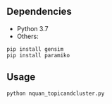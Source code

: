 ## Dependencies

* Python 3.7
* Others:
```
pip install gensim
pip install paramiko
```

## Usage

```
python nquan_topicandcluster.py
```
